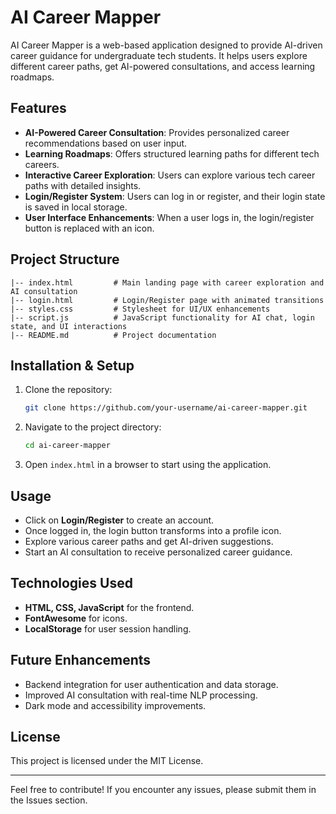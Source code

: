 # AI Career Mapper

AI Career Mapper is a web-based application designed to provide AI-driven career guidance for undergraduate tech students. It helps users explore different career paths, get AI-powered consultations, and access learning roadmaps.

## Features
- **AI-Powered Career Consultation**: Provides personalized career recommendations based on user input.
- **Learning Roadmaps**: Offers structured learning paths for different tech careers.
- **Interactive Career Exploration**: Users can explore various tech career paths with detailed insights.
- **Login/Register System**: Users can log in or register, and their login state is saved in local storage.
- **User Interface Enhancements**: When a user logs in, the login/register button is replaced with an icon.

## Project Structure
```
|-- index.html         # Main landing page with career exploration and AI consultation
|-- login.html         # Login/Register page with animated transitions
|-- styles.css         # Stylesheet for UI/UX enhancements
|-- script.js          # JavaScript functionality for AI chat, login state, and UI interactions
|-- README.md          # Project documentation
```

## Installation & Setup
1. Clone the repository:
   ```bash
   git clone https://github.com/your-username/ai-career-mapper.git
   ```
2. Navigate to the project directory:
   ```bash
   cd ai-career-mapper
   ```
3. Open `index.html` in a browser to start using the application.

## Usage
- Click on **Login/Register** to create an account.
- Once logged in, the login button transforms into a profile icon.
- Explore various career paths and get AI-driven suggestions.
- Start an AI consultation to receive personalized career guidance.

## Technologies Used
- **HTML, CSS, JavaScript** for the frontend.
- **FontAwesome** for icons.
- **LocalStorage** for user session handling.

## Future Enhancements
- Backend integration for user authentication and data storage.
- Improved AI consultation with real-time NLP processing.
- Dark mode and accessibility improvements.

## License
This project is licensed under the MIT License.

---

Feel free to contribute! If you encounter any issues, please submit them in the Issues section.

